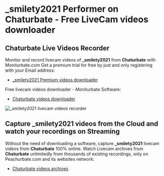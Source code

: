# _smilety2021 Performer on Chaturbate - Free LiveCam videos downloader

## Chaturbate Live Videos Recorder

Monitor and record livecam videos of **_smilety2021** from **Chaturbate** with Moniturbate.com
Get a premium trial for free by just and only registering with your Email address:
* [_smilety2021 Premium videos downloader](https://moniturbate.com/request-demo-licence-key.html)

Free livecam videos downloader - Moniturbate Software:
* [Chaturbate videos downloader](https://moniturbate.com/moniturbate-download-software.html)

![_smilety2021 livecam videos recorder](https://peachurnet.com/templates/moniturbate-software.png)


## Capture _smilety2021 videos from the Cloud and watch your recordings on Streaming

Without the need of downloading a software, capture **_smilety2021** livecam videos from **Chaturbate** 100% online.
Watch Livecam archives from **Chaturbate** unlimitedly from thousands of existing recordings, only on Peachurbate.com and its websites network:
* [Chaturbate videos archives](https://peachurnet.com/)